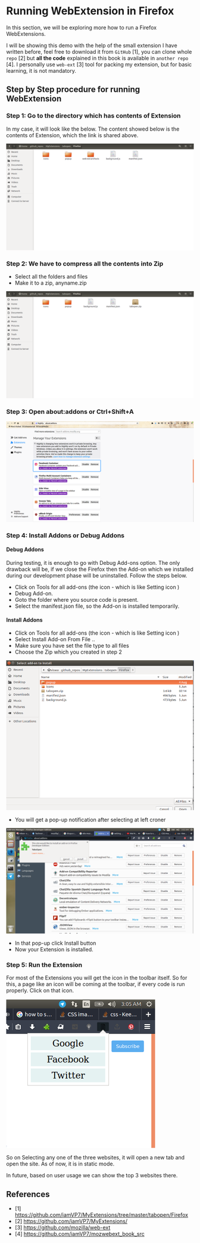 # Running WebExtension in Firefox

In this section, we will be exploring more how to run a Firefox WebExtensions.

I will be showing this demo with the help of the small extension I have written before, feel free to download it from `GitHub` [1], you can clone whole `repo` [2] but **all the code** explained in this book is available in `another repo` [4].  I personally use `web-ext` [3]  tool for packing my extension, but for basic learning, it is not mandatory.

## Step by Step procedure for running WebExtension

### Step 1: Go to the directory which has contents of Extension

In my case, it will look like the below. The content showed below is the contents of Extension, which the link is shared above.

![Directory Image](images/content_directory.png)

### Step 2: We have to compress all the contents into Zip

- Select all the folders and files
- Make it to a zip, anyname.zip

![Directory Image](images/tabopenzip.png)

### Step 3: Open about:addons or Ctrl+Shift+A
 
![Directory Image](images/about-addon.png)

### Step 4: Install Addons or Debug Addons

#### Debug Addons

During testing, it is enough to go with Debug Add-ons option. The only drawback will be, if we close the Firefox then the Add-on which we installed during our development phase will be uninstalled. Follow the steps below.

- Click on Tools for all add-ons (the icon - which is like Setting icon )
- Debug Add-on.
- Goto the folder where you source code is present.
- Select the manifest.json file, so the Add-on is installed temporarily.


#### Install Addons

- Click on Tools for all add-ons (the icon - which is like Setting icon )
- Select Install Add-on From File ..
- Make sure you have set the file type to all files
- Choose the Zip which you created in step 2

![Choose the Zip file](images/select_zip.png)

- You will get a pop-up notification after selecting at left croner

![Choose the Zip file](images/install_pop.png)

- In that pop-up click Install button
- Now your Extension is installed.

### Step 5: Run the Extension

For most of the Extensions you will get the icon in the toolbar itself. So for this, a page like an icon will be coming at the toolbar, if every code is run properly. Click on that icon.

![Choose the Zip file](images/extension_popup.png)

So on Selecting any one of the three websites, it will open a new tab and open the site. As of now, it is in static mode.

In future, based on user usage we can show the top 3 websites there.

## References 

- [1] https://github.com/iamVP7/MyExtensions/tree/master/tabopen/Firefox
- [2] https://github.com/iamVP7/MyExtensions/
- [3] https://github.com/mozilla/web-ext
- [4] https://github.com/iamVP7/mozwebext_book_src
